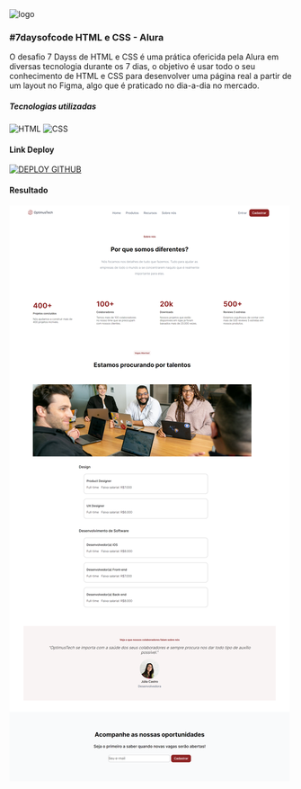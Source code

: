  <img alt="logo" src="https://github.com/jonathanppmaia/7daysofcode/blob/main/images/7daysofcode.png?raw=true">

### #7daysofcode HTML e CSS - Alura </h2>


O desafio 7 Dayss de HTML e CSS é uma prática ofericida pela Alura em diversas tecnologia durante os 7 dias, o objetivo é usar todo o seu conhecimento de HTML e CSS para desenvolver uma página real a partir de um layout no Figma, algo que é praticado no dia-a-dia no mercado.

##### Tecnologias utilizadas 

 ![HTML](https://img.shields.io/badge/HTML5-E34F26?style=for-the-badge&logo=html5&logoColor=white "HTML")
 ![CSS](https://img.shields.io/badge/CSS3-1572B6?style=for-the-badge&logo=css3&logoColor=white "CSS")

#### Link Deploy 

[![DEPLOY GITHUB](https://img.shields.io/badge/GitHub-100000?style=for-the-badge&logo=github&logoColor=white "GITHUB")](https://jonathanppmaia.github.io/7daysofcode/)

#### Resultado

![Resultado](./images/jonathanppmaia.github.io_7daysofcode_.png "image Title")

 

